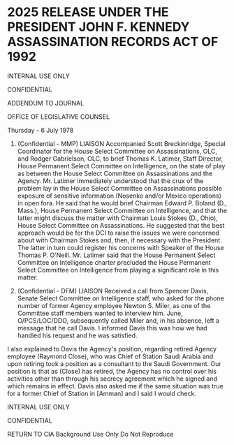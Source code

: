 # 2025 RELEASE UNDER THE PRESIDENT JOHN F. KENNEDY ASSASSINATION RECORDS ACT OF 1992

INTERNAL USE ONLY

CONFIDENTIAL

ADDENDUM TO JOURNAL

OFFICE OF LEGISLATIVE COUNSEL

Thursday - 6 July 1978

1. (Confidential - MMP) LIAISON Accompanied Scott Breckinridge, Special Coordinator for the House Select Committee on Assassinations, OLC, and Rodger Gabrielson, OLC, to brief Thomas K. Latimer, Staff Director, House Permanent Select Committee on Intelligence, on the state of play as between the House Select Committee on Assassinations and the Agency. Mr. Latimer immediately understood that the crux of the problem lay in the House Select Committee on Assassinations possible exposure of sensitive information (Nosenko and/or Mexico operations) in open fora. He said that he would brief Chairman Edward P. Boland (D., Mass.), House Permanent Select Committee on Intelligence, and that the latter might discuss the matter with Chairman Louis Stokes (D., Ohio), House Select Committee on Assassinations. He suggested that the best approach would be for the DCI to raise the issues we were concerned about with Chairman Stokes and, then, if necessary with the President. The latter in turn could register his concerns with Speaker of the House Thomas P. O'Neill. Mr. Latimer said that the House Permanent Select Committee on Intelligence charter precluded the House Permanent Select Committee on Intelligence from playing a significant role in this matter.

2. (Confidential - DFM) LIAISON Received a call from Spencer Davis, Senate Select Committee on Intelligence staff, who asked for the phone number of former Agency employee Newton S. Miler, as one of the Committee staff members wanted to interview him. June, O/PCS/LOC/DDO, subsequently called Miler and, in his absence, left a message that he call Davis. I informed Davis this was how we had handled his request and he was satisfied.

I also explained to Davis the Agency's position, regarding retired Agency employee (Raymond Close), who was Chief of Station Saudi Arabia and upon retiring took a position as a consultant to the Saudi Government. Our position is that as (Close) has retired, the Agency has no control over his activities other than through his secrecy agreement which he signed and which remains in effect. Davis also asked me if the same situation was true for a former Chief of Station in [Amman] and I said I would check.

INTERNAL USE ONLY

CONFIDENTIAL

RETURN TO CIA
Background Use Only
Do Not Reproduce
